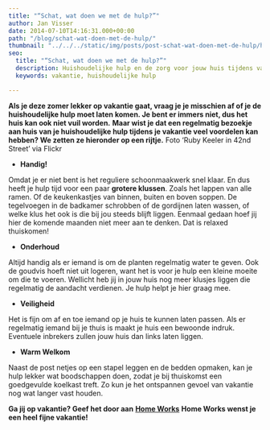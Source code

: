 ```yaml
---
title: "“Schat, wat doen we met de hulp?”"
author: Jan Visser
date: 2014-07-10T14:16:31.000+00:00
path: "/blog/schat-wat-doen-met-de-hulp/"
thumbnail: "../../../static/img/posts/post-schat-wat-doen-met-de-hulp/heel-nederland.png"
seo:
  title: "“Schat, wat doen we met de hulp?”"
  description: Huishoudelijke hulp en de zorg voor jouw huis tijdens vakantie
  keywords: vakantie, huishoudelijke hulp

---
```

**Als je deze zomer lekker op vakantie gaat, vraag je je misschien af of je de huishoudelijke hulp moet laten komen. Je bent er immers niet, dus het huis kan ook niet vuil worden.** **Maar wist je dat een regelmatig bezoekje aan huis van je huishoudelijke hulp tijdens je vakantie veel voordelen kan hebben? We zetten ze hieronder op een rijtje.** Foto ‘Ruby Keeler in 42nd Street’ via Flickr

* **Handig!**

Omdat je er niet bent is het reguliere schoonmaakwerk snel klaar. En dus heeft je hulp tijd voor een paar **grotere klussen**. Zoals het lappen van alle ramen. Of de keukenkastjes van binnen, buiten en boven soppen. De tegelvoegen in de badkamer schrobben of de gordijnen laten wassen, of welke klus het ook is die bij jou steeds blijft liggen. Eenmaal gedaan hoef jij hier de komende maanden niet meer aan te denken. Dat is relaxed thuiskomen!

* **Onderhoud**

Altijd handig als er iemand is om de planten regelmatig water te geven. Ook de goudvis hoeft niet uit logeren, want het is voor je hulp een kleine moeite om die te voeren. Wellicht heb jij in jouw huis nog meer klusjes liggen die regelmatig de aandacht verdienen. Je hulp helpt je hier graag mee.

* **Veiligheid**

Het is fijn om af en toe iemand op je huis te kunnen laten passen. Als er regelmatig iemand bij je thuis is maakt je huis een bewoonde indruk. Eventuele inbrekers zullen jouw huis dan links laten liggen.

* **Warm Welkom**

Naast de post netjes op een stapel leggen en de bedden opmaken, kan je hulp lekker wat boodschappen doen, zodat je bij thuiskomst een goedgevulde koelkast treft. Zo kun je het ontspannen gevoel van vakantie nog wat langer vast houden.

**Ga jij op vakantie? Geef het door aan** [**Home Works**](https://www.homeworks.nl/klantenservice/ "Mail of bel HomeWorks")  **Home Works wenst je een heel fijne vakantie!**